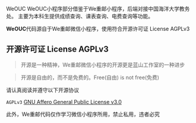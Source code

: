WeOUC
WeOUC小程序部分借鉴于We重邮小程序，后端对接中国海洋大学教务处。
主要为本科生提供成绩查询、课表查询、电费查询等功能。

**WeOUC**代码源自于We重邮微信小程序，使用符合开源许可证 License AGPLv3

## 开源许可证 License AGPLv3
 
> 开源是一种精神，We重邮微信小程序的开源更是蓝山工作室的一种进步
 
> 开源是自由的，而不是免费的。Free(自由) is not free(免费)

请认真阅读并遵守以下开源协议

`AGPLv3` [GNU Affero General Public License v3.0](https://github.com/lanshan-studio/wecqupt/blob/master/LICENSE)

此外，We重邮代码仅作学习微信小程序所用，禁止私用，违者必究

